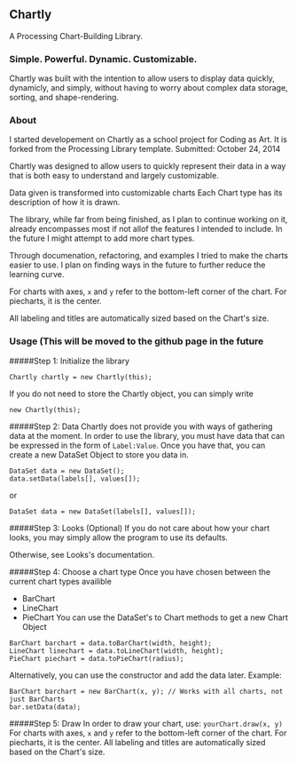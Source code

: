 ## Chartly

A Processing Chart-Building Library.

### Simple. Powerful. Dynamic. Customizable. 
Chartly was built with the intention to allow users to display data quickly, dynamicly, and simply, without having to worry about complex data storage, sorting, and shape-rendering.

### About
I started developement on Chartly as a school project for Coding as Art. It is forked from the Processing Library template.
Submitted: October 24, 2014

Chartly was designed to allow users to quickly represent their data in a way that is both easy to understand and largely customizable.

Data given is transformed into customizable charts
Each Chart type has its description of how it is drawn.

The library, while far from being finished, as I plan to continue working on it, already encompasses most if not allof the features I intended to include. In the future I might attempt to add more chart types.

Through documenation, refactoring, and examples I tried to make the 
charts easier to use. I plan on finding ways in the future  to further reduce the learning curve.

For charts with axes, ```x``` and ```y``` refer to the bottom-left corner of the
chart. For piecharts, it is the center.

All labeling and titles are automatically sized based on the
Chart's size.

### Usage (This will be moved to the github page in the future

#####Step 1: Initialize the library

```
Chartly chartly = new Chartly(this);
```

If you do not need to store the Chartly object, you can simply write

```
new Chartly(this);
```

#####Step 2: Data
Chartly does not provide you with ways of gathering data at the moment. In order to use the library, you must have data that can be expressed in the form of ```Label:Value```. Once you have that, you can create a new DataSet
Object to store you data in.

```
DataSet data = new DataSet();
data.setData(labels[], values[]);
```

or

```
DataSet data = new DataSet(labels[], values[]);
```

#####Step 3: Looks (Optional)
If you do not care about how your chart looks, you may simply
allow the program to use its defaults.

Otherwise, see Looks's documentation.

#####Step 4: Choose a chart type
Once you have chosen between the current chart types availible
- BarChart
- LineChart
- PieChart
You can use the DataSet's to Chart methods to get a new Chart Object

```
BarChart barchart = data.toBarChart(width, height);
LineChart linechart = data.toLineChart(width, height);
PieChart piechart = data.toPieChart(radius);
```

Alternatively, you can use the constructor and add the data later.
Example:
```
BarChart barchart = new BarChart(x, y); // Works with all charts, not just BarCharts
bar.setData(data);
```

#####Step 5: Draw
In order to draw your chart, use:
```yourChart.draw(x, y)```
For charts with axes, ```x``` and ```y``` refer to the bottom-left corner of the chart. For piecharts, it is the center. 
All labeling and titles are automatically sized based on the Chart's size.
 
